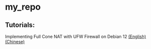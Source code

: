 # my_repo

## Tutorials:

Implementing Full Cone NAT with UFW Firewall on Debian 12 [(English)](https://github.com/Jason1737/my_repo/blob/main/Implementing_Full_Cone_NAT_with_UFW_Firewall_on_Debian_12_(English_Version).md) [(Chinese)](https://github.com/Jason1737/my_repo/blob/main/Implementing_Full_Cone_NAT_with_UFW_Firewall_on_Debian_12_(Chinese_Version).md)
